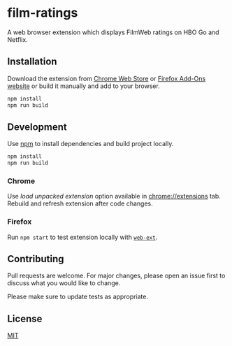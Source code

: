 # film-ratings

A web browser extension which displays FilmWeb ratings on HBO Go and Netflix.

## Installation

Download the extension from [Chrome Web Store](https://chrome.google.com/webstore/detail/film-ratings/gbpjlnljknajfeloegmineklgmlnoipf) or [Firefox Add-Ons website](https://addons.mozilla.org/en-US/firefox/addon/film-ratings/) or build it manually and add to your browser.

```sh
npm install
npm run build
```

## Development

Use [npm](https://www.npmjs.com/) to install dependencies and build project locally.

```sh
npm install
npm run build
```

### Chrome

Use _load unpacked extension_ option available in [chrome://extensions](chrome://extensions) tab. Rebuild and refresh extension after code changes.

### Firefox

Run `npm start` to test extension locally with [`web-ext`](https://github.com/mozilla/web-ext).

## Contributing

Pull requests are welcome. For major changes, please open an issue first to discuss what you would like to change.

Please make sure to update tests as appropriate.

## License

[MIT](https://choosealicense.com/licenses/mit/)
